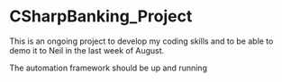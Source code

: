 # CSharpBanking_Project
This is an ongoing project to develop my coding skills and to be 
able to demo it to Neil in the last week of August.

The automation framework should be up and running
